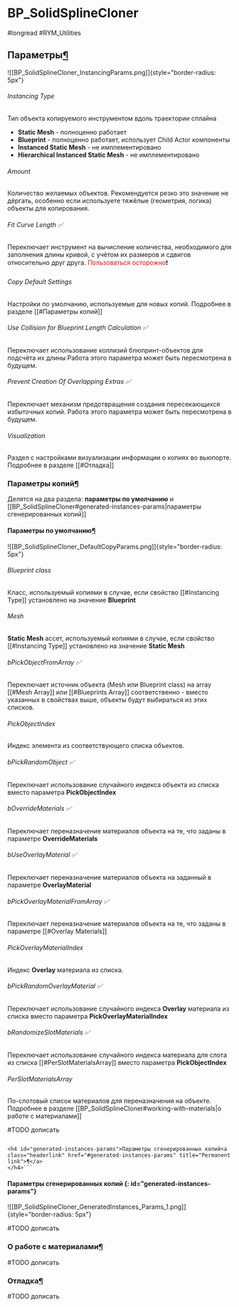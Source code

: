 # BP_SolidSplineCloner

#longread #RYM_Utilities


<h2 id="parameters">Параметры<a class="headerlink" href="#parameters" title="Permanent link">¶</a>
</h2>

![[BP_SolidSplineCloner_InstancingParams.png]]{style="border-radius: 5px"}


###### Instancing Type

Тип объекта копируемого инструментом вдоль траектории сплайна

* **Static Mesh** - полноценно работает
* **Blueprint** - полноценно работает, использует Child Actor компоненты
* **Instanced Static Mesh** - не имплементировано
* **Hierarchical Instanced Static Mesh** - не имплементировано

###### Amount

Количество желаемых объектов. Рекомендуется резко это значение не дёргать, особенно если используете тяжёлые (геометрия, логика) объекты для копирования.

###### Fit Curve Length ✅

Переключает инструмент на вычисление количества, необходимого для заполнения длины кривой, с учётом их размеров и сдвигов относительно друг друга. <span style="color:red">Пользоваться осторожно</span>❗

###### Copy Default Settings

Настройки по умолчанию, используемые для новых копий. Подробнее в разделе [[#Параметры копий]]

###### Use Collision for Blueprint Length Calculation ✅

Переключает использование коллизий блюпринт-объектов для подсчёта их длины
Работа этого параметра может быть пересмотрена в будущем.

###### Prevent Creation Of Overlapping Extras ✅

Переключает механизм предотвращения создания пересекающихся избыточных копий. Работа этого параметра может быть пересмотрена в будущем.

###### Visualization

Раздел с настройками визуализации информации о копиях во вьюпорте. Подробнее в разделе [[#Отладка]]


<h3 id="copy-parameters">Параметры копий<a class="headerlink" href="#copy-parameters" title="Permanent link">¶</a>
</h3>

Делятся на два раздела: **параметры по умолчанию** и [[BP_SolidSplineCloner#generated-instances-params|параметры сгенерированных копий]]

<h4 id="default-params">Параметры по умолчанию<a class="headerlink" href="#default-params" title="Permanent link">¶</a>
</h4>

![[BP_SolidSplineCloner_DefaultCopyParams.png]]{style="border-radius: 5px"}

###### Blueprint class

Класс, используемый копиями в случае, если свойство [[#Instancing Type]] установлено на значение **Blueprint**


###### Mesh

**Static Mesh** ассет, используемый копиями в случае, если свойство [[#Instancing Type]] установлено на значение **Static Mesh**


###### bPickObjectFromArray ✅


Переключает источник объекта (Mesh или Blueprint class) на array [[#Mesh Array]] или [[#Blueprints Array]] соответственно - вместо указанных в свойствах выше, объекты будут выбираться из этих списков.

###### PickObjectIndex

Индекс элемента из соответствующего списка объектов.


###### bPickRandomObject ✅

Переключает использование случайного индекса объекта из списка вместо параметра **PickObjectIndex**



###### bOverrideMaterials ✅

Переключает переназначение материалов объекта на те, что заданы в параметре **OverrideMaterials**


###### bUseOverlayMaterial ✅

Переключает переназначение материалов объекта на заданный в параметре **OverlayMaterial**


###### bPickOverlayMaterialFromArray ✅

Переключает переназначение материалов объекта на те, что заданы в параметре [[#Overlay Materials]]


###### PickOverlayMaterialIndex

Индекс **Overlay** материала из списка.


###### bPickRandomOverlayMaterial ✅

Переключает использование случайного индекса **Overlay** материала из списка вместо параметра **PickOverlayMaterialIndex**


###### bRandomizeSlotMaterials ✅

Переключает использование случайного индекса материала для слота из списка [[#PerSlotMaterialsArray]] вместо параметра **PickObjectIndex**


###### PerSlotMaterialsArray

По-слотовый список материалов для переназначения на объекте. Подробнее в разделе [[BP_SolidSplineCloner#working-with-materials|о работе с материалами]]




#TODO дописать


```

<h4 id="generated-instances-params">Параметры сгенерированных копий<a class="headerlink" href="#generated-instances-params" title="Permanent link">¶</a>
</h4>```
```

#### Параметры сгенерированных копий {: id="generated-instances-params"}


![[BP_SolidSplineCloner_GeneratedInstances_Params_1.png]]{style="border-radius: 5px"}

#TODO дописать

<h3 id="working-with-materials">О работе с материалами<a class="headerlink" href="#working-with-materials" title="Permanent link">¶</a></h3>

#TODO дописать



<h3 id="debugging">Отладка<a class="headerlink" href="#debugging" title="Permanent link">¶</a></h3>

#TODO дописать






